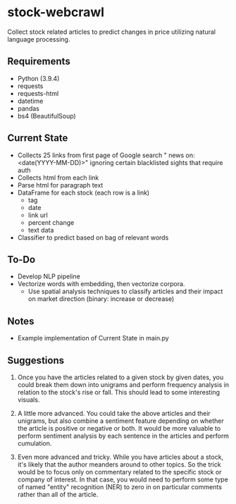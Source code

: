 # stock-webcrawl
Collect stock related articles to predict changes in price utilizing natural language processing.
## Requirements
- Python (3.9.4)
- requests
- requests-html
- datetime
- pandas
- bs4 (BeautifulSoup)
## Current State
- Collects 25 links from first page of Google search "<stock-tag> news on:<date(YYYY-MM-DD)>" ignoring certain blacklisted sights that require auth
- Collects html from each link
- Parse html for paragraph text
- DataFrame for each stock (each row is a link)
  - tag
  - date
  - link url
  - percent change
  - text data
- Classifier to predict based on bag of relevant words
## To-Do
- Develop NLP pipeline
- Vectorize words with embedding, then vectorize corpora.
  - Use spatial analysis techniques to classify articles and their impact on market direction (binary: increase or decrease)
## Notes
- Example implementation of Current State in main.py
 
## Suggestions
  
1. Once you have the articles related to a given stock by given dates, you could break them down into unigrams and perform frequency analysis in relation to the stock's rise or fall.  This should lead to some interesting visuals.

2. A little more advanced.  You could take the above articles and their unigrams, but also combine a sentiment feature depending on whether the article is positive or negative or both.  It would be more valuable to perform sentiment analysis by each sentence in the articles and perform cumulation.

3. Even more advanced and tricky.  While you have articles about a stock, it's likely that the author meanders around to other topics.  So the trick would be to focus only on commentary related to the specific stock or company of interest.  In that case, you would need to perform some type of named "entity" recognition (NER) to zero in on particular comments rather than all of the article.
